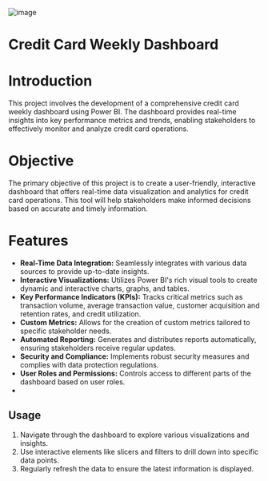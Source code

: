 ![image](https://github.com/user-attachments/assets/423fcf9e-6b81-4195-9cf7-96b7b7fd510d)

# Credit Card Weekly Dashboard

# Introduction
This project involves the development of a comprehensive credit card weekly dashboard using Power BI. The dashboard provides real-time insights into key performance metrics and trends, enabling stakeholders to effectively monitor and analyze credit card operations.

# Objective
The primary objective of this project is to create a user-friendly, interactive dashboard that offers real-time data visualization and analytics for credit card operations. This tool will help stakeholders make informed decisions based on accurate and timely information.

# Features
- **Real-Time Data Integration:** Seamlessly integrates with various data sources to provide up-to-date insights.
- **Interactive Visualizations:** Utilizes Power BI's rich visual tools to create dynamic and interactive charts, graphs, and tables.
- **Key Performance Indicators (KPIs):** Tracks critical metrics such as transaction volume, average transaction value, customer acquisition and retention rates, and credit utilization.
- **Custom Metrics:** Allows for the creation of custom metrics tailored to specific stakeholder needs.
- **Automated Reporting:** Generates and distributes reports automatically, ensuring stakeholders receive regular updates.
- **Security and Compliance:** Implements robust security measures and complies with data protection regulations.
- **User Roles and Permissions:** Controls access to different parts of the dashboard based on user roles.
- 
## Usage
1. Navigate through the dashboard to explore various visualizations and insights.
2. Use interactive elements like slicers and filters to drill down into specific data points.
3. Regularly refresh the data to ensure the latest information is displayed.

